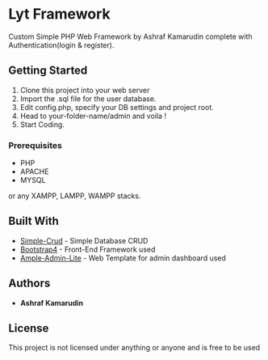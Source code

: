 # Lyt Framework

Custom Simple PHP Web Framework by Ashraf Kamarudin complete with Authentication(login & register).

## Getting Started

1) Clone this project into your web server
2) Import the .sql file for the user database.
3) Edit config.php, specify your DB settings and project root.
4) Head to your-folder-name/admin and voila !
5) Start Coding.

### Prerequisites

* PHP
* APACHE
* MYSQL

or any XAMPP, LAMPP, WAMPP stacks.


## Built With

* [Simple-Crud](https://github.com/ashrafkamarudin/simple-crud) - Simple Database CRUD
* [Bootstrap4](https://v4-alpha.getbootstrap.com/) - Front-End Framework used 
* [Ample-Admin-Lite](https://github.com/t4mo/ample-admin-lite/) - Web Template for admin dashboard used

## Authors

* **Ashraf Kamarudin**

## License

This project is not licensed under anything or anyone and is free to be used


